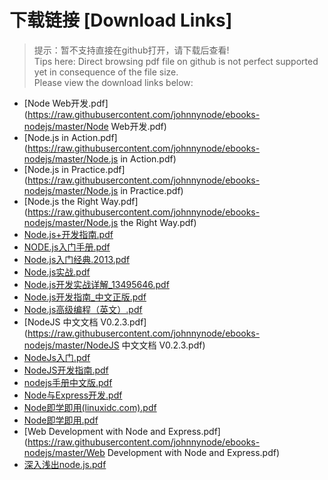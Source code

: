 # 下载链接 [Download Links]

> 提示：暂不支持直接在github打开，请下载后查看!<br>
> Tips here: Direct browsing pdf file on github is not perfect supported yet in consequence of the file size. <br>
> Please view the download links below:

- [Node Web开发.pdf](https://raw.githubusercontent.com/johnnynode/ebooks-nodejs/master/Node Web开发.pdf)
- [Node.js in Action.pdf](https://raw.githubusercontent.com/johnnynode/ebooks-nodejs/master/Node.js in Action.pdf)
- [Node.js in Practice.pdf](https://raw.githubusercontent.com/johnnynode/ebooks-nodejs/master/Node.js in Practice.pdf)
- [Node.js the Right Way.pdf](https://raw.githubusercontent.com/johnnynode/ebooks-nodejs/master/Node.js the Right Way.pdf)
- [Node.js+开发指南.pdf](https://raw.githubusercontent.com/johnnynode/ebooks-nodejs/master/Node.js+开发指南.pdf)
- [NODE.js入门手册.pdf](https://raw.githubusercontent.com/johnnynode/ebooks-nodejs/master/NODE.js入门手册.pdf)
- [Node.js入门经典.2013.pdf](https://raw.githubusercontent.com/johnnynode/ebooks-nodejs/master/Node.js入门经典.2013.pdf)
- [Node.js实战.pdf](https://raw.githubusercontent.com/johnnynode/ebooks-nodejs/master/Node.js实战.pdf)
- [Node.js开发实战详解_13495646.pdf](https://raw.githubusercontent.com/johnnynode/ebooks-nodejs/master/Node.js开发实战详解_13495646.pdf)
- [Node.js开发指南_中文正版.pdf](https://raw.githubusercontent.com/johnnynode/ebooks-nodejs/master/Node.js开发指南_中文正版.pdf)
- [Node.js高级编程（英文）.pdf](https://raw.githubusercontent.com/johnnynode/ebooks-nodejs/master/Node.js高级编程（英文）.pdf)
- [NodeJS 中文文档 V0.2.3.pdf](https://raw.githubusercontent.com/johnnynode/ebooks-nodejs/master/NodeJS 中文文档 V0.2.3.pdf)
- [NodeJs入门.pdf](https://raw.githubusercontent.com/johnnynode/ebooks-nodejs/master/NodeJs入门.pdf)
- [NodeJS开发指南.pdf](https://raw.githubusercontent.com/johnnynode/ebooks-nodejs/master/NodeJS开发指南.pdf)
- [nodejs手册中文版.pdf](https://raw.githubusercontent.com/johnnynode/ebooks-nodejs/master/nodejs手册中文版.pdf)
- [Node与Express开发.pdf](https://raw.githubusercontent.com/johnnynode/ebooks-nodejs/master/Node与Express开发.pdf)
- [Node即学即用(linuxidc.com).pdf](https://raw.githubusercontent.com/johnnynode/ebooks-nodejs/master/Node即学即用(linuxidc.com).pdf)
- [Node即学即用.pdf](https://raw.githubusercontent.com/johnnynode/ebooks-nodejs/master/Node即学即用.pdf)
- [Web Development with Node and Express.pdf](https://raw.githubusercontent.com/johnnynode/ebooks-nodejs/master/Web Development with Node and Express.pdf)
- [深入浅出node.js.pdf](https://raw.githubusercontent.com/johnnynode/ebooks-nodejs/master/深入浅出node.js.pdf)